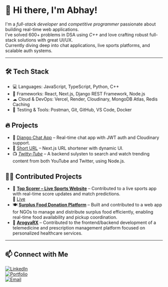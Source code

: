 # 👋 Hi there, I'm Abhay! 

I'm a *full-stack developer* and *competitive programmer* passionate about building real-time web applications.  
I’ve solved 600+ problems in DSA using *C++* and love crafting robust full-stack solutions with great UI/UX.  
Currently diving deep into chat applications, live sports platforms, and scalable auth systems.

---

## 🛠 Tech Stack
- 💻 Languages: JavaScript, TypeScript, Python, C++
- 🧩 Frameworks: React, Next.js, Django REST Framework, Node.js
- ☁ Cloud & DevOps: Vercel, Render, Cloudinary, MongoDB Atlas, Redis Caching
- 🧪 Testing & Tools: Postman, Git, GitHub, VS Code, Docker 

## 🔥 Projects
- 🚀 [Django Chat App](https://github.com/Abhay2004Kumar/Django-Chat-Rooms) – Real-time chat app with JWT auth and Cloudinary support.
- 🔗 [Short URL](https://github.com/Abhay2004Kumar/shortUrl) – Next.js URL shortener with dynamic UI.
- 📺 [*Twitty-Tube*](https://github.com/Abhay2004Kumar/Twitty-Tube) – A backend sulysten to search and watch trending content from both YouTube and Twitter, using Node.js.

## 🧑‍💻 Contributed Projects
- 🏏 [**Top Scorer – Live Sports Website**](https://github.com/Abhay2004Kumar/top_scorer) – Contributed to a live sports app with real-time score updates and match predictions.  
  🔴 [Live](https://top-scorer-ecru.vercel.app/)
- 🍽️ [**Surplus Food Donation Platform**](https://github.com/Aryanverma28/Surplus_Project_Start) – Built and contributed to a web app for NGOs to manage and distribute surplus food efficiently, enabling real-time food availability and pickup coordination.
- 💊 [**ArogyaRX**](https://arogyarx.com/) – Contributed to the frontend/backend development of a telemedicine and prescription management platform focused on personalized healthcare services.

---

## 📫 Connect with Me
[![LinkedIn](https://img.shields.io/badge/LinkedIn-blue?logo=linkedin)](https://www.linkedin.com/in/abhay-kumar-74b16124a/)  
[![Portfolio](https://img.shields.io/badge/Portfolio-000?logo=firefox)](https://abhay-kumar-pfolio.netlify.app/)  
[![Email](https://img.shields.io/badge/Email-red?logo=gmail)](mailto:abhay220504.business@gmail.com)
